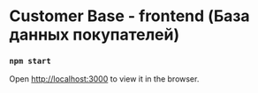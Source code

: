 # Customer Base - frontend  (База данных покупателей)

### `npm start`

Open [http://localhost:3000](http://localhost:3000) to view it in the browser.
